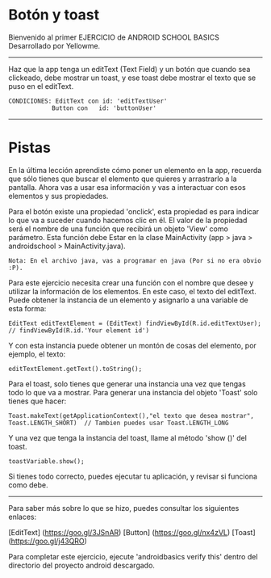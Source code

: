 # Botón y toast

Bienvenido al primer EJERCICIO de ANDROID SCHOOL BASICS
Desarrollado por Yellowme.

-------------------------------------------------- 
Haz que la app tenga un editText (Text Field) y un botón que cuando sea clickeado, debe mostrar un toast, y ese
toast debe mostrar el texto que se puso en el editText.

    CONDICIONES: EditText con id: 'editTextUser'
                Button con   id: 'buttonUser'

-------------------------------------------------- 

# Pistas

En la última lección aprendiste cómo poner un elemento en la app, recuerda que sólo tienes que buscar el elemento que quieres y
arrastrarlo a la pantalla. Ahora vas a usar esa información y vas a interactuar con esos elementos y sus propiedades.

Para el botón existe una propiedad 'onclick', esta propiedad es para indicar lo que va a suceder cuando hacemos clic en él.
El valor de la propiedad será el nombre de una función que recibirá un objeto 'View' como parámetro. Esta función debe
Estar en la clase MainActivity (app > java > androidschool > MainActivity.java).

    Nota: En el archivo java, vas a programar en java (Por si no era obvio :P).

Para este ejercicio necesita crear una función con el nombre que desee y utilizar la información de los elementos. En este
caso, el texto del editText. Puede obtener la instancia de un elemento y asignarlo a una variable de esta forma:

    EditText editTextElement = (EditText) findViewById(R.id.editTextUser); // findViewById(R.id.'Your element id')

Y con esta instancia puede obtener un montón de cosas del elemento, por ejemplo, el texto:

    editTextElement.getText().toString();

Para el toast, solo tienes que generar una instancia una vez que tengas todo lo que va a mostrar. 
Para generar una instancia del objeto 'Toast' solo tienes que hacer:

    Toast.makeText(getApplicationContext(),"el texto que desea mostrar", Toast.LENGTH_SHORT)  // Tambien puedes usar Toast.LENGTH_LONG

Y una vez que tenga la instancia del toast, llame al método 'show ()' del toast.

    toastVariable.show();

Si tienes todo correcto, puedes ejecutar tu aplicación, y revisar si funciona como debe.

--------------------------------------------------
Para saber más sobre lo que se hizo, puedes consultar los siguientes enlaces:

[EditText] (https://goo.gl/3JSnAR)
[Button] (https://goo.gl/nx4zVL)
[Toast] (https://goo.gl/j43QRO)


Para completar este ejercicio, ejecute 'androidbasics verify this' dentro del directorio del proyecto android descargado.